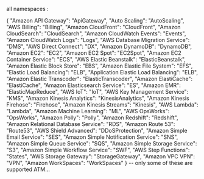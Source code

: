 all namespaces :

{
  "Amazon API Gateway": "ApiGateway",
  "Auto Scaling": "AutoScaling",
  "AWS Billing": "Billing",
  "Amazon CloudFront": "CloudFront",
  "Amazon CloudSearch": "CloudSearch",
  "Amazon CloudWatch Events": "Events",
  "Amazon CloudWatch Logs": "Logs",
  "AWS Database Migration Service": "DMS",
  "AWS Direct Connect": "DX",
  "Amazon DynamoDB": "DynamoDB",
  "Amazon EC2": "EC2",
  "Amazon EC2 Spot": "EC2Spot",
  "Amazon EC2 Container Service": "ECS",
  "AWS Elastic Beanstalk": "ElasticBeanstalk",
  "Amazon Elastic Block Store": "EBS",
  "Amazon Elastic File System": "EFS",
  "Elastic Load Balancing": "ELB",
  "Application Elastic Load Balancing": "ELB",
  "Amazon Elastic Transcoder": "ElasticTranscoder",
  "Amazon ElastiCache": "ElastiCache",
  "Amazon Elasticsearch Service": "ES",
  "Amazon EMR": "ElasticMapReduce",
  "AWS IoT": "IoT",
  "AWS Key Management Service": "KMS",
  "Amazon Kinesis Analytics": "KinesisAnalytics",
  "Amazon Kinesis Firehose": "Firehose",
  "Amazon Kinesis Streams": "Kinesis",
  "AWS Lambda": "Lambda",
  "Amazon Machine Learning": "ML",
  "AWS OpsWorks": "OpsWorks",
  "Amazon Polly": "Polly",
  "Amazon Redshift": "Redshift",
  "Amazon Relational Database Service": "RDS",
  "Amazon Route 53": "Route53",
  "AWS Shield Advanced": "DDoSProtection",
  "Amazon Simple Email Service": "SES",
  "Amazon Simple Notification Service": "SNS",
  "Amazon Simple Queue Service": "SQS",
  "Amazon Simple Storage Service": "S3",
  "Amazon Simple Workflow Service": "SWF",
  "AWS Step Functions": "States",
  "AWS Storage Gateway": "StorageGateway",
  "Amazon VPC VPN": "VPN",
  "Amazon WorkSpaces": "WorkSpaces"
}
 -- only some of these are supported ATM...
